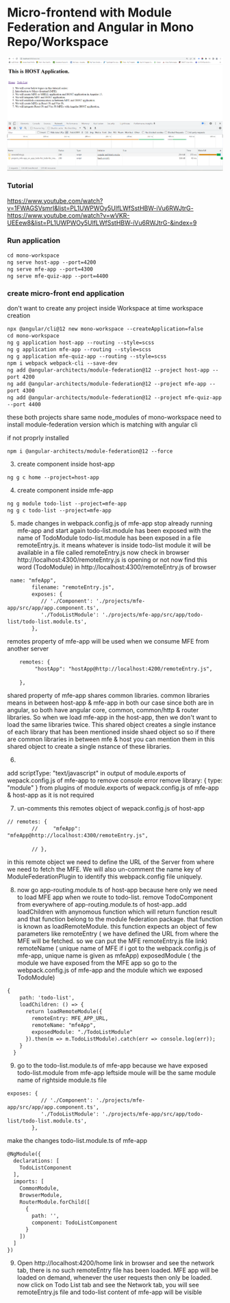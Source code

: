 # Micro-frontend with Module Federation and Angular in Mono Repo/Workspace

![Micro-frontend](mfe.png)

### Tutorial
https://www.youtube.com/watch?v=1FWAGSVsmrI&list=PL1UWPWOy5UlfLWfSstHBW-iVu6RWJtrG-
https://www.youtube.com/watch?v=wVKR-UEEew8&list=PL1UWPWOy5UlfLWfSstHBW-iVu6RWJtrG-&index=9

### Run application
```
cd mono-workspace
ng serve host-app --port=4200
ng serve mfe-app --port=4300
ng serve mfe-quiz-app --port=4400
```

### create micro-front end application
don't want to create any project inside Workspace at time workspace creation


```
npx @angular/cli@12 new mono-workspace --createApplication=false
cd mono-workspace
ng g application host-app --routing --style=scss
ng g application mfe-app --routing --style=scss
ng g application mfe-quiz-app --routing --style=scss
npm i webpack webpack-cli --save-dev
ng add @angular-architects/module-federation@12 --project host-app --port 4200
ng add @angular-architects/module-federation@12 --project mfe-app --port 4300
ng add @angular-architects/module-federation@12 --project mfe-quiz-app --port 4400
```

these both projects share same node_modules of mono-workspace
need to install module-federation version which is matching with angular cli

if not proprly installed
```
npm i @angular-architects/module-federation@12 --force
```

3. create component inside host-app
```
ng g c home --project=host-app
```

4. create component inside mfe-app
```
ng g module todo-list --project=mfe-app
ng g c todo-list --project=mfe-app
```

5. made changes in webpack.config.js of mfe-app
stop already running mfe-app and start again
todo-list.module has been exposed with the name of TodoModule
todo-list.module has been exposed in a file remoteEntry.js. it means whatever is inside todo-list module it will be available in a file called remoteEntry.js
now check in browser http://localhost:4300/remoteEntry.js is opening or not
now find this word (TodoModule) in http://localhost:4300/remoteEntry.js of browser

```
 name: "mfeApp",
        filename: "remoteEntry.js",
        exposes: {
           // './Component': './projects/mfe-app/src/app/app.component.ts',
           './TodoListModule': './projects/mfe-app/src/app/todo-list/todo-list.module.ts',
        },      
```        

remotes property of mfe-app will be used when we consume MFE from another server
```
    remotes: {
         "hostApp": "hostApp@http://localhost:4200/remoteEntry.js",

    },
```

shared property of mfe-app shares common libraries. common libraries means in between host-app & mfe-app in both our case since both are in angular, so both have angular core, common, common/http & router libraries. So when we load mfe-app in the host-app, then we don't want to load the same libraries twice. This shared object creates a single instance of each library that has been mentioned inside shaed object so so if there are common libraries in between mfe & host you can mention them in this shared object to create a single nstance of these libraries.

6. 
add scriptType: "text/javascript" in output of module.exports of wepack.config.js of mfe-app to remove console error
remove library: { type: "module" } from plugins of module.exports of wepack.config.js of mfe-app & host-app as it is not required

7. un-comments this remotes object of wepack.config.js of host-app
```
// remotes: {
        //     "mfeApp": "mfeApp@http://localhost:4300/remoteEntry.js",

        // },
```
in this remote object we need to define the URL of the Server from where we need to fetch the MFE. We will also un-comment the name key of ModuleFederationPlugin to identify this webpack.config file uniquely. 

8. now go app-routing.module.ts of host-app because here only we need to load MFE app when we route to todo-list. remove TodoComponent from everywhere of app-routing.module.ts of host-app..add loadChildren with anynomous function which will return function result and that function belong to the module federation package. that function is known as loadRemoteModule. this function expects an object of few parameters like
remoteEntry ( we have defined the URL from where the MFE will be fetched. so we can put the MFE remoteEntry.js file link)
remoteName ( unique name of MFE if i got to the webpack.config.js of mfe-app, unique name is given as mfeApp)
exposedModule ( the module we have exposed from the MFE app so go to the webpack.config.js of mfe-app and the module which we exposed TodoModule)
```
{
    path: 'todo-list',
    loadChildren: () => {
      return loadRemoteModule({
        remoteEntry: MFE_APP_URL,
        remoteName: "mfeApp",
        exposedModule: "./TodoListModule"
      }).then(m => m.TodoListModule).catch(err => console.log(err));
    }
  }
```  
9. go to the todo-list.module.ts of mfe-app because we have exposed todo-list.module from mfe-app
leftside moule will be the same module name of rightside module.ts file
```
exposes: {
           // './Component': './projects/mfe-app/src/app/app.component.ts',
           './TodoListModule': './projects/mfe-app/src/app/todo-list/todo-list.module.ts',
        }, 
```

make the changes todo-list.module.ts of mfe-app
```
@NgModule({
  declarations: [
    TodoListComponent
  ],
  imports: [
    CommonModule,
    BrowserModule,
    RouterModule.forChild([
      {
        path: '',
        component: TodoListComponent
      }
    ])
  ]
})
```

9. Open http://localhost:4200/home link in browser and see the network tab, there is no such remoteEntry file has been loaded. MFE app will be loaded on demand, whenever the user requests then only be loaded. 
now click on Todo List tab and see the Network tab, you will see remoteEntry.js file and todo-list content of mfe-app will be visible
